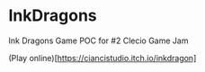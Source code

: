 # InkDragons
Ink Dragons Game POC for #2 Clecio Game Jam 

(Play online)[https://ciancistudio.itch.io/inkdragon]
